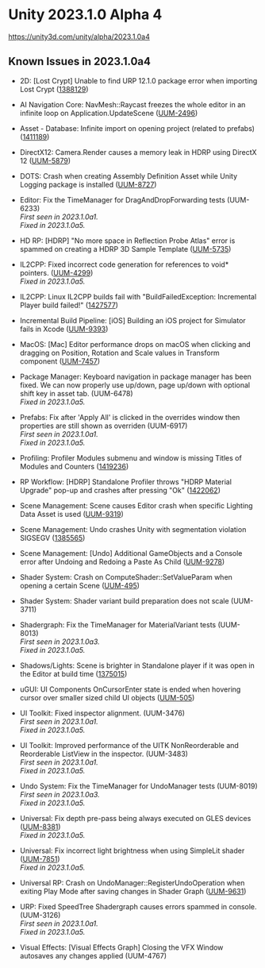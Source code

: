 # Unity 2023.1.0 Alpha 4

https://unity3d.com/unity/alpha/2023.1.0a4

## Known Issues in 2023.1.0a4



*   2D: \[Lost Crypt\] Unable to find URP 12.1.0 package error when importing Lost Crypt ([1388129](https://issuetracker.unity3d.com/issues/2d-lost-crypt-unable-to-find-urp-12-dot-1-0-package-error-when-importing-lost-crypt))
    
*   AI Navigation Core: NavMesh::Raycast freezes the whole editor in an infinite loop on Application.UpdateScene ([UUM-2496](https://issuetracker.unity3d.com/issues/navmesh-raycast-freezes-the-whole-editor-in-an-infinite-loop-on-application-dot-updatescene))
    
*   Asset - Database: Infinite import on opening project (related to prefabs) ([1411189](https://issuetracker.unity3d.com/issues/infinite-import-on-opening-project-related-to-prefabs))
    
*   DirectX12: Camera.Render causes a memory leak in HDRP using DirectX 12 ([UUM-5879](https://issuetracker.unity3d.com/issues/camera-dot-render-causes-a-memory-leak-in-hdrp-using-directx-12-1))
    
*   DOTS: Crash when creating Assembly Definition Asset while Unity Logging package is installed ([UUM-8727](https://issuetracker.unity3d.com/issues/crash-when-creating-assembly-definition-asset-while-unity-logging-package-is-installed))
    
*   Editor: Fix the TimeManager for DragAndDropForwarding tests (UUM-6233)  
    _First seen in 2023.1.0a1._  
    _Fixed in 2023.1.0a5._
    
*   HD RP: \[HDRP\] "No more space in Reflection Probe Atlas" error is spammed on creating a HDRP 3D Sample Template ([UUM-5735](https://issuetracker.unity3d.com/issues/hdrp-no-more-space-in-reflection-probe-atlas-error-is-spammed-on-creating-a-hdrp-3d-sample-template))
    
*   IL2CPP: Fixed incorrect code generation for references to void\* pointers. ([UUM-4299](https://issuetracker.unity3d.com/issues/il2cpp-build-fails-when-code-has-public-ref-void-star-this-int-index-function))  
    _Fixed in 2023.1.0a5._
    
*   IL2CPP: Linux IL2CPP builds fail with "BuildFailedException: Incremental Player build failed!" ([1427577](https://issuetracker.unity3d.com/issues/linux-il2cpp-builds-fail-with-buildfailedexception-incremental-player-build-failed))
    
*   Incremental Build Pipeline: \[iOS\] Building an iOS project for Simulator fails in Xcode ([UUM-9393](https://issuetracker.unity3d.com/issues/ios-building-a-project-for-simulator-fails-in-xcode))
    
*   MacOS: \[Mac\] Editor performance drops on macOS when clicking and dragging on Position, Rotation and Scale values in Transform component ([UUM-7457](https://issuetracker.unity3d.com/issues/mac-editor-performance-drops-on-macos-when-clicking-and-dragging-on-position-rotation-and-scale-values-in-transform-component))
    
*   Package Manager: Keyboard navigation in package manager has been fixed. We can now properly use up/down, page up/down with optional shift key in asset tab. (UUM-6478)  
    _Fixed in 2023.1.0a5._
    
*   Prefabs: Fix after 'Apply All' is clicked in the overrides window then properties are still shown as overriden (UUM-6917)  
    _First seen in 2023.1.0a1._  
    _Fixed in 2023.1.0a5._
    
*   Profiling: Profiler Modules submenu and window is missing Titles of Modules and Counters ([1419236](https://issuetracker.unity3d.com/issues/profiler-modules-submenu-and-window-is-missing-titles-of-modules-and-counters))
    
*   RP Workflow: \[HDRP\] Standalone Profiler throws "HDRP Material Upgrade" pop-up and crashes after pressing "Ok" ([1422062](https://issuetracker.unity3d.com/issues/hdrp-standalone-profiler-throws-hdrp-material-upgrade-pop-up-and-crashes-after-pressing-ok))
    
*   Scene Management: Scene causes Editor crash when specific Lighting Data Asset is used ([UUM-9319](https://issuetracker.unity3d.com/issues/scene-causes-editor-crash-when-specific-lighting-data-asset-is-used))
    
*   Scene Management: Undo crashes Unity with segmentation violation SIGSEGV ([1385565](https://issuetracker.unity3d.com/issues/undo-crashes-unity-with-segmentation-violation-sigsegv))
    
*   Scene Management: \[Undo\] Additional GameObjects and a Console error after Undoing and Redoing a Paste As Child ([UUM-9278](https://issuetracker.unity3d.com/issues/additional-gameobjects-and-a-console-error-after-undoing-and-redoing-a-paste-as-child))
    
*   Shader System: Crash on ComputeShader::SetValueParam when opening a certain Scene ([UUM-495](https://issuetracker.unity3d.com/issues/crash-on-computeshader-setvalueparam-when-opening-a-certain-scene))
    
*   Shader System: Shader variant build preparation does not scale (UUM-3711)
    
*   Shadergraph: Fix the TimeManager for MaterialVariant tests (UUM-8013)  
    _First seen in 2023.1.0a3._  
    _Fixed in 2023.1.0a5._
    
*   Shadows/Lights: Scene is brighter in Standalone player if it was open in the Editor at build time ([1375015](https://issuetracker.unity3d.com/issues/scene-is-brighter-in-standalone-player-if-it-was-open-in-the-editor-at-build-time))
    
*   uGUI: UI Components OnCursorEnter state is ended when hovering cursor over smaller sized child UI objects ([UUM-505](https://issuetracker.unity3d.com/issues/ui-components-oncursorenter-state-is-ended-when-hovering-cursor-over-smaller-sized-child-ui-objects))
    
*   UI Toolkit: Fixed inspector alignment. (UUM-3476)  
    _First seen in 2023.1.0a1._  
    _Fixed in 2023.1.0a5._
    
*   UI Toolkit: Improved performance of the UITK NonReorderable and Reorderable ListView in the inspector. (UUM-3483)  
    _First seen in 2023.1.0a1._  
    _Fixed in 2023.1.0a5._
    
*   Undo System: Fix the TimeManager for UndoManager tests (UUM-8019)  
    _First seen in 2023.1.0a3._  
    _Fixed in 2023.1.0a5._
    
*   Universal: Fix depth pre-pass being always executed on GLES devices ([UUM-8381](https://issuetracker.unity3d.com/issues/urp-depth-pre-pass-is-always-executed-regardless-of-project-slash-pipeline-settings-when-opengles3-graphics-api-is-used))  
    _Fixed in 2023.1.0a5._
    
*   Universal: Fix incorrect light brightness when using SimpleLit shader ([UUM-7851](https://issuetracker.unity3d.com/issues/lights-appear-significantly-brighter-when-using-the-simple-lit-shader))  
    _Fixed in 2023.1.0a5._
    
*   Universal RP: Crash on UndoManager::RegisterUndoOperation when exiting Play Mode after saving changes in Shader Graph ([UUM-9631](https://issuetracker.unity3d.com/issues/crash-on-undomanager-registerundooperation-when-exiting-play-mode-after-saving-changes-in-shader-graph))
    
*   URP: Fixed SpeedTree Shadergraph causes errors spammed in console. (UUM-3126)  
    _First seen in 2023.1.0a1._  
    _Fixed in 2023.1.0a5._
    
*   Visual Effects: \[Visual Effects Graph\] Closing the VFX Window autosaves any changes applied (UUM-4767)